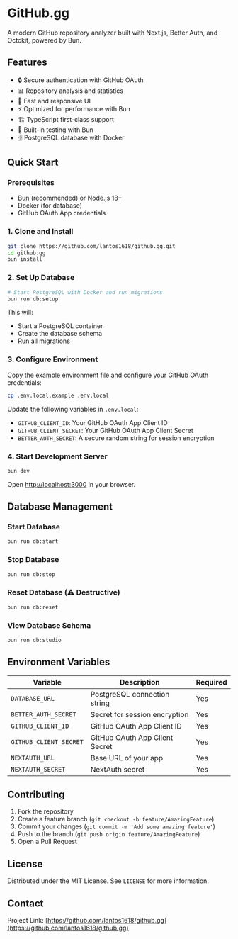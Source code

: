 # GitHub.gg

A modern GitHub repository analyzer built with Next.js, Better Auth, and Octokit, powered by Bun.

## Features

* 🔒 Secure authentication with GitHub OAuth
* 📊 Repository analysis and statistics
* 🚀 Fast and responsive UI
* ⚡ Optimized for performance with Bun
* 🏗️ TypeScript first-class support
* 🧪 Built-in testing with Bun
* 🗄️ PostgreSQL database with Docker

## Quick Start

### Prerequisites

* Bun (recommended) or Node.js 18+
* Docker (for database)
* GitHub OAuth App credentials

### 1. Clone and Install

```bash
git clone https://github.com/lantos1618/github.gg.git
cd github.gg
bun install
```

### 2. Set Up Database

```bash
# Start PostgreSQL with Docker and run migrations
bun run db:setup
```

This will:
- Start a PostgreSQL container
- Create the database schema
- Run all migrations

### 3. Configure Environment

Copy the example environment file and configure your GitHub OAuth credentials:

```bash
cp .env.local.example .env.local
```

Update the following variables in `.env.local`:
- `GITHUB_CLIENT_ID`: Your GitHub OAuth App Client ID
- `GITHUB_CLIENT_SECRET`: Your GitHub OAuth App Client Secret
- `BETTER_AUTH_SECRET`: A secure random string for session encryption

### 4. Start Development Server

```bash
bun dev
```

Open [http://localhost:3000](http://localhost:3000) in your browser.

## Database Management

### Start Database
```bash
bun run db:start
```

### Stop Database
```bash
bun run db:stop
```

### Reset Database (⚠️ Destructive)
```bash
bun run db:reset
```

### View Database Schema
```bash
bun run db:studio
```

## Environment Variables

| Variable | Description | Required |
|----------|-------------|----------|
| `DATABASE_URL` | PostgreSQL connection string | Yes |
| `BETTER_AUTH_SECRET` | Secret for session encryption | Yes |
| `GITHUB_CLIENT_ID` | GitHub OAuth App Client ID | Yes |
| `GITHUB_CLIENT_SECRET` | GitHub OAuth App Client Secret | Yes |
| `NEXTAUTH_URL` | Base URL of your app | Yes |
| `NEXTAUTH_SECRET` | NextAuth secret | Yes |

## Contributing

1. Fork the repository
2. Create a feature branch (`git checkout -b feature/AmazingFeature`)
3. Commit your changes (`git commit -m 'Add some amazing feature'`)
4. Push to the branch (`git push origin feature/AmazingFeature`)
5. Open a Pull Request

## License

Distributed under the MIT License. See `LICENSE` for more information.

## Contact

Project Link: [https://github.com/lantos1618/github.gg](https://github.com/lantos1618/github.gg)
